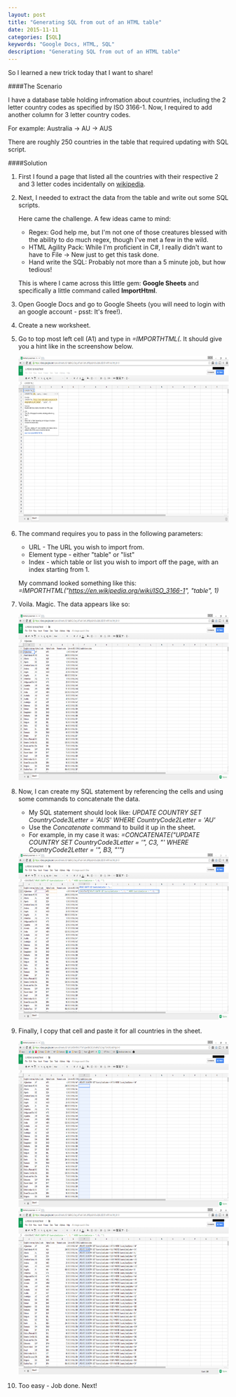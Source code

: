 ```yaml
---
layout: post
title: "Generating SQL from out of an HTML table"
date: 2015-11-11
categories: [SQL]
keywords: "Google Docs, HTML, SQL"
description: "Generating SQL from out of an HTML table"
---
```


So I learned a new trick today that I want to share! 

####The Scenario

I have a database table holding infromation about countries, including the 2 letter country codes as specified by ISO 3166-1.
Now, I required to add another column for 3 letter country codes.

For example: Australia -> AU -> AUS

There are roughly 250 countries in the table that required updating with SQL script.

####Solution

1. First I found a page that listed all the countries with their respective 2 and 3 letter codes incidentally on [wikipedia](https://en.wikipedia.org/wiki/ISO_3166-1).
2. Next, I needed to extract the data from the table and write out some SQL scripts.

    Here came the challenge. A few ideas came to mind:

    - Regex: God help me, but I'm not one of those creatures blessed with the ability to do much regex, though I've met a few in the wild.
    - HTML Agility Pack: While I'm proficient in C#, I really didn't want to have to File -> New just to get this task done.
    - Hand write the SQL: Probably not more than a 5 minute job, but how tedious!

    This is where I came across this little gem: **Google Sheets** and specifically a little command called **ImportHtml**.

3. Open Google Docs and go to Google Sheets (you will need to login with an google account - psst: It's free!).
4. Create a new worksheet.
5. Go to top most left cell (A1) and type in *=IMPORTHTML(*. It should give you a hint like in the screenshow below.

    <div class="centered">
        <img src="/images/google-sheets.png"  alt="Google Sheets" style="width: 640px; height: 379px"/>
    </div>

6. The command requires you to pass in the following parameters:
    - URL - The URL you wish to import from.
    - Element type - either "table" or "list"
    - Index - which table or list you wish to import off the page, with an index starting from 1.
 
    My command looked something like this: *=IMPORTHTML("https://en.wikipedia.org/wiki/ISO_3166-1", "table", 1)*
 
7. Voila. Magic. The data appears like so:
 
    <div class="centered">
        <img src="/images/google-sheets-with-data.png"  alt="Google Sheets with data" style="width: 640px; height: 379px"/>
    </div>

8. Now, I can create my SQL statement by referencing the cells and using some commands to concatenate the data.

    - My SQL statement should look like: *UPDATE COUNTRY SET CountryCode3Letter = 'AUS' WHERE CountryCode2Letter = 'AU'*
    - Use the *Concatenate* command to build it up in the sheet.
    - For example, in my case it was: *=CONCATENATE("UPDATE COUNTRY SET CountryCode3Letter = '", C3, "' WHERE CountryCode2Letter = '", B3, "'")*
    
    <div class="centered">
        <img src="/images/google-sheets-create-query.png"  alt="Create query" style="width: 640px; height: 379px"/>
    </div>      

9. Finally, I copy that cell and paste it for all countries in the sheet.

    <div class="centered">
        <img src="/images/google-sheets-copy-query.png"  alt="Copy query" style="width: 640px; height: 379px"/>
    </div>
    
    <div class="centered">
        <img src="/images/google-sheets-done.png"  alt="All queries generated" style="width: 640px; height: 379px"/>
    </div>

10. Too easy - Job done. Next!

  
